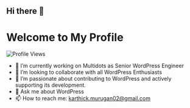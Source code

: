 ## Hi there 👋

# Welcome to My Profile

![Profile Views](https://komarev.com/ghpvc/?username=karthick-murugan&style=flat-square
)

- 🔭 I’m currently working on Multidots as Senior WordPress Engineer
- 👯 I’m looking to collaborate with all WordPress Enthusiasts
- 🤔 I’m passionate about contributing to WordPress and actively supporting its development.
- 💬 Ask me about WordPress
- 📫 How to reach me: karthick.murugan02@gmail.com

<!--
**karthick-murugan/karthick-murugan** is a ✨ _special_ ✨ repository because its `README.md` (this file) appears on your GitHub profile.

Here are some ideas to get you started:

- 🔭 I’m currently working on Multidots as Senior WordPress Engineer
- 🌱 I’m currently learning ...
- 👯 I’m looking to collaborate with all WordPress Enthusiasts
- 🤔 I’m looking for help with WordPress Contribution.
- 💬 Ask me about WordPress
- 📫 How to reach me: karthick.murugan02@gmail.com
- 😄 Pronouns: ...
- ⚡ Fun fact: ...
-->
